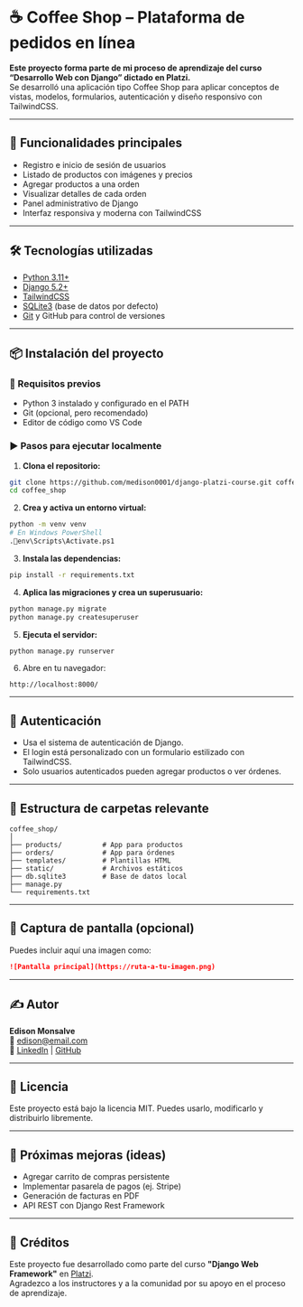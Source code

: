 # ☕ Coffee Shop – Plataforma de pedidos en línea

**Este proyecto forma parte de mi proceso de aprendizaje del curso “Desarrollo Web con Django” dictado en Platzi.**  
Se desarrolló una aplicación tipo Coffee Shop para aplicar conceptos de vistas, modelos, formularios, autenticación y diseño responsivo con TailwindCSS.

---

## 🚀 Funcionalidades principales

- Registro e inicio de sesión de usuarios
- Listado de productos con imágenes y precios
- Agregar productos a una orden
- Visualizar detalles de cada orden
- Panel administrativo de Django
- Interfaz responsiva y moderna con TailwindCSS

---

## 🛠️ Tecnologías utilizadas

- [Python 3.11+](https://www.python.org/)
- [Django 5.2+](https://www.djangoproject.com/)
- [TailwindCSS](https://tailwindcss.com/)
- [SQLite3](https://www.sqlite.org/) (base de datos por defecto)
- [Git](https://git-scm.com/) y GitHub para control de versiones

---

## 📦 Instalación del proyecto

### 🔧 Requisitos previos

- Python 3 instalado y configurado en el PATH
- Git (opcional, pero recomendado)
- Editor de código como VS Code

### ▶️ Pasos para ejecutar localmente

1. **Clona el repositorio:**

```bash
git clone https://github.com/medison0001/django-platzi-course.git coffee_shop
cd coffee_shop
```

2. **Crea y activa un entorno virtual:**

```bash
python -m venv venv
# En Windows PowerShell
.env\Scripts\Activate.ps1
```

3. **Instala las dependencias:**

```bash
pip install -r requirements.txt
```

4. **Aplica las migraciones y crea un superusuario:**

```bash
python manage.py migrate
python manage.py createsuperuser
```

5. **Ejecuta el servidor:**

```bash
python manage.py runserver
```

6. Abre en tu navegador:

```
http://localhost:8000/
```

---

## 🔐 Autenticación

- Usa el sistema de autenticación de Django.
- El login está personalizado con un formulario estilizado con TailwindCSS.
- Solo usuarios autenticados pueden agregar productos o ver órdenes.

---

## 📁 Estructura de carpetas relevante

```
coffee_shop/
│
├── products/          # App para productos
├── orders/            # App para órdenes
├── templates/         # Plantillas HTML
├── static/            # Archivos estáticos
├── db.sqlite3         # Base de datos local
├── manage.py
└── requirements.txt
```

---

## 📸 Captura de pantalla (opcional)

Puedes incluir aquí una imagen como:

```markdown
![Pantalla principal](https://ruta-a-tu-imagen.png)
```

---

## ✍️ Autor

**Edison Monsalve**  
📧 edison@email.com  
🔗 [LinkedIn](https://linkedin.com/in/tu-perfil) | [GitHub](https://github.com/medison0001)

---

## 📄 Licencia

Este proyecto está bajo la licencia MIT. Puedes usarlo, modificarlo y distribuirlo libremente.

---

## 🎯 Próximas mejoras (ideas)

- Agregar carrito de compras persistente
- Implementar pasarela de pagos (ej. Stripe)
- Generación de facturas en PDF
- API REST con Django Rest Framework

---

## 🙌 Créditos

Este proyecto fue desarrollado como parte del curso **"Django Web Framework"** en [Platzi](https://platzi.com/).  
Agradezco a los instructores y a la comunidad por su apoyo en el proceso de aprendizaje.